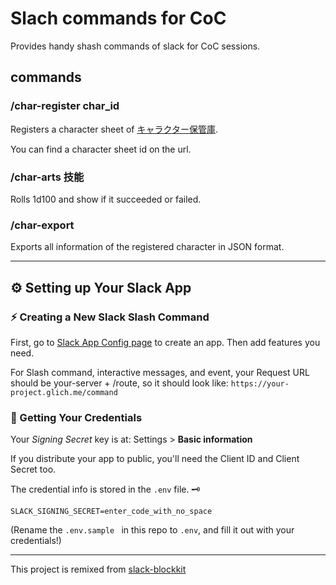 # Slach commands for CoC

Provides handy shash commands of slack for CoC sessions.

## commands

### /char-register char_id

Registers a character sheet of [キャラクター保管庫](https://charasheet.vampire-blood.net/coc_pc_making.html).

You can find a character sheet id on the url.

### /char-arts 技能

Rolls 1d100 and show if it succeeded or failed.

### /char-export

Exports all information of the registered character in JSON format.

---

## :gear: Setting up Your Slack App

### :zap: Creating a New Slack Slash Command

First, go to [Slack App Config page](https://api.slack.com/apps) to create an app.
Then add features you need.

For Slash command, interactive messages, and event, your Request URL should be your-server + /route, so it should look like:
`https://your-project.glich.me/command`


### :key: Getting Your Credentials

Your *Signing Secret* key is at: 
Settings > **Basic information**

If you distribute your app to public, you'll need the Client ID and Client Secret too.

The credential info is stored in the `.env` file. 🗝

```
SLACK_SIGNING_SECRET=enter_code_with_no_space
```

(Rename the `.env.sample ` in this repo to `.env`, and fill it out with your credentials!)

---

This project is remixed from [slack-blockkit](https://glitch.com/slash-blockkit)

